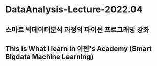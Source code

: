 # DataAnalysis-Lecture-2022.04
## 스마트 빅데이터분석 과정의 파이썬 프로그래밍 강좌
## This is What I learn in 이젠's Academy (Smart Bigdata Machine Learning)
